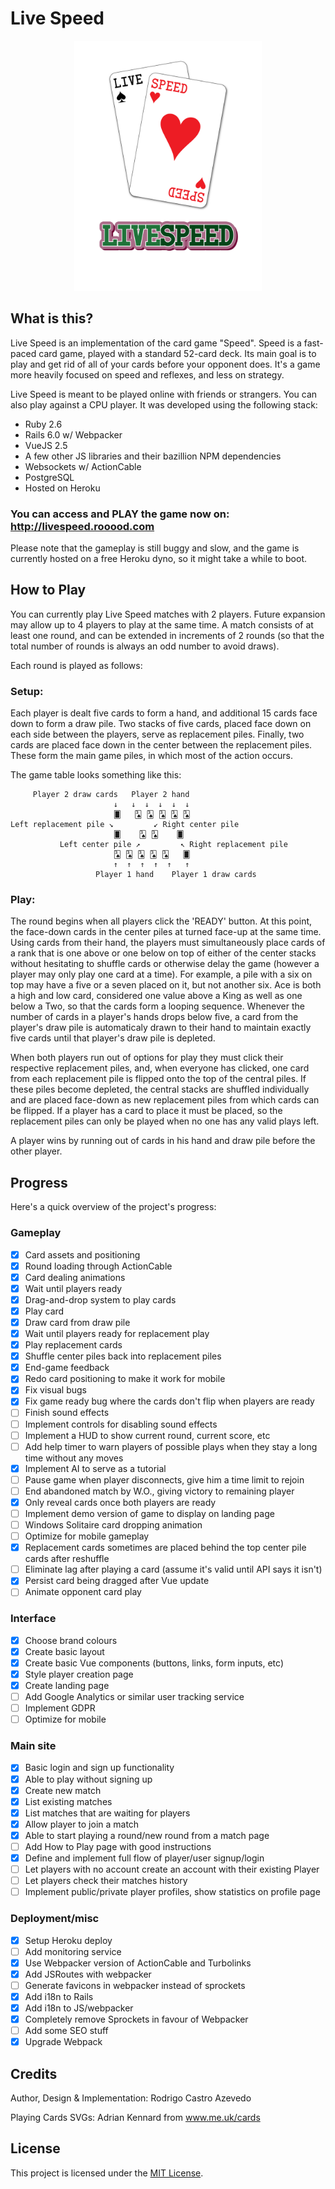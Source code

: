# Live Speed

<div align="center">
    <img alt="Live Speed Logo" src="https://github.com/roooodcastro/live_speed/raw/master/app/javascript/images/logo.png" height="400px">
</div>

## What is this?

Live Speed is an implementation of the card game "Speed". Speed is a
fast-paced card game, played with a standard 52-card deck. Its main goal is
to play and get rid of all of your cards before your opponent does. It's a
game more heavily focused on speed and reflexes, and less on strategy.

Live Speed is meant to be played online with friends or strangers. You can
also play against a CPU player. It was developed using the following stack:

* Ruby 2.6
* Rails 6.0 w/ Webpacker
* VueJS 2.5
* A few other JS libraries and their bazillion NPM dependencies
* Websockets w/ ActionCable
* PostgreSQL
* Hosted on Heroku

### You can access and PLAY the game now on: http://livespeed.rooood.com

Please note that the gameplay is still buggy and slow, and the game is
currently hosted on a free Heroku dyno, so it might take a while to boot.

## How to Play

You can currently play Live Speed matches with 2 players. Future expansion
may allow up to 4 players to play at the same time. A match consists of at
least one round, and can be extended in increments of 2 rounds (so that the
total number of rounds is always an odd number to avoid draws).

Each round is played as follows:

### Setup:

Each player is dealt five cards to form a hand, and additional 15 cards face
down to form a draw pile. Two stacks of five cards, placed face down on each
side between the players, serve as replacement piles. Finally, two cards are
placed face down in the center between the replacement piles. These form the
main game piles, in which most of the action occurs.

The game table looks something like this:

```
     Player 2 draw cards   Player 2 hand
                       ↓   ↓  ↓  ↓  ↓  ↓
                       🂠   🂣 🂣 🂣 🂣 🂣
Left replacement pile ↘         ↙ Right center pile
                       🂠    🂣 🂣    🂠
           Left center pile ↗         ↖ Right replacement pile
                       🂣 🂣 🂣 🂣 🂣   🂠
                       ↑  ↑  ↑  ↑  ↑   ↑
                   Player 1 hand    Player 1 draw cards
```


### Play:

The round begins when all players click the 'READY' button. At this point, the
face-down cards in the center piles at turned face-up at the same time. Using
cards from their hand, the players must simultaneously place cards of a rank
that is one above or one below on top of either of the center stacks without
hesitating to shuffle cards or otherwise delay the game (however a player may
only play one card at a time). For example, a pile with a six on top may have
a five or a seven placed on it, but not another six. Ace is both a high and
low card, considered one value above a King as well as one below a Two, so
that the cards form a looping sequence. Whenever the number of cards in a
player's hands drops below five, a card from the player's draw pile is
automaticaly drawn to their hand to maintain exactly five cards until that
player's draw pile is depleted.

When both players run out of options for play they must click their respective
replacement piles, and, when everyone has clicked, one card from each
replacement pile is flipped onto the top of the central piles. If these piles
become depleted, the central stacks are shuffled individually and are placed
face-down as new replacement piles from which cards can be flipped. If a
player has a card to place it must be placed, so the replacement piles can
only be played when no one has any valid plays left.

A player wins by running out of cards in his hand and draw pile before the
other player.

## Progress

Here's a quick overview of the project's progress:

### Gameplay

- [x] Card assets and positioning
- [x] Round loading through ActionCable
- [x] Card dealing animations
- [x] Wait until players ready
- [x] Drag-and-drop system to play cards
- [x] Play card
- [x] Draw card from draw pile
- [x] Wait until players ready for replacement play
- [x] Play replacement cards
- [x] Shuffle center piles back into replacement piles
- [x] End-game feedback
- [x] Redo card positioning to make it work for mobile
- [x] Fix visual bugs
- [x] Fix game ready bug where the cards don't flip when players are ready
- [ ] Finish sound effects
- [ ] Implement controls for disabling sound effects
- [ ] Implement a HUD to show current round, current score, etc
- [ ] Add help timer to warn players of possible plays when they stay a long time without any moves
- [x] Implement AI to serve as a tutorial
- [ ] Pause game when player disconnects, give him a time limit to rejoin
- [ ] End abandoned match by W.O., giving victory to remaining player
- [x] Only reveal cards once both players are ready
- [ ] Implement demo version of game to display on landing page
- [ ] Windows Solitaire card dropping animation
- [ ] Optimize for mobile gameplay
- [x] Replacement cards sometimes are placed behind the top center pile cards after reshuffle
- [ ] Eliminate lag after playing a card (assume it's valid until API says it isn't)
- [x] Persist card being dragged after Vue update
- [ ] Animate opponent card play

### Interface

- [x] Choose brand colours
- [x] Create basic layout
- [x] Create basic Vue components (buttons, links, form inputs, etc)
- [x] Style player creation page
- [x] Create landing page
- [ ] Add Google Analytics or similar user tracking service
- [ ] Implement GDPR
- [ ] Optimize for mobile

### Main site

- [x] Basic login and sign up functionality
- [x] Able to play without signing up
- [x] Create new match
- [x] List existing matches
- [x] List matches that are waiting for players
- [x] Allow player to join a match
- [x] Able to start playing a round/new round from a match page
- [ ] Add How to Play page with good instructions
- [x] Define and implement full flow of player/user signup/login
- [ ] Let players with no account create an account with their existing Player
- [ ] Let players check their matches history
- [ ] Implement public/private player profiles, show statistics on profile page

### Deployment/misc

- [x] Setup Heroku deploy
- [ ] Add monitoring service
- [x] Use Webpacker version of ActionCable and Turbolinks
- [x] Add JSRoutes with webpacker
- [ ] Generate favicons in webpacker instead of sprockets
- [x] Add i18n to Rails
- [x] Add i18n to JS/webpacker
- [x] Completely remove Sprockets in favour of Webpacker
- [ ] Add some SEO stuff
- [x] Upgrade Webpack

## Credits

Author, Design & Implementation: Rodrigo Castro Azevedo

Playing Cards SVGs: Adrian Kennard from www.me.uk/cards

## License

This project is licensed under the [MIT License](LICENSE.md).